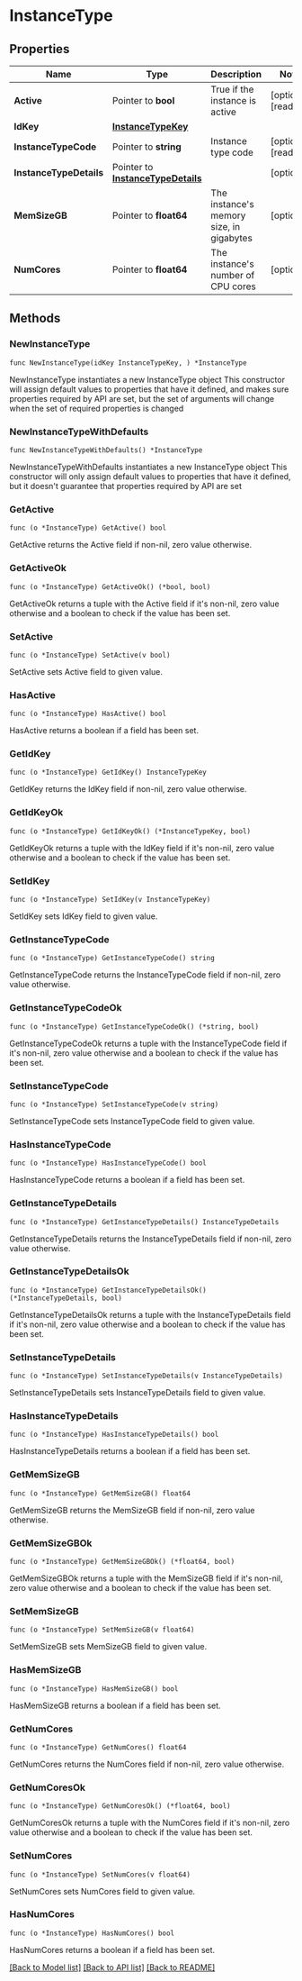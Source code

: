 # InstanceType

## Properties

Name | Type | Description | Notes
------------ | ------------- | ------------- | -------------
**Active** | Pointer to **bool** | True if the instance is active | [optional] [readonly] 
**IdKey** | [**InstanceTypeKey**](InstanceTypeKey.md) |  | 
**InstanceTypeCode** | Pointer to **string** | Instance type code | [optional] [readonly] 
**InstanceTypeDetails** | Pointer to [**InstanceTypeDetails**](InstanceTypeDetails.md) |  | [optional] 
**MemSizeGB** | Pointer to **float64** | The instance&#39;s memory size, in gigabytes | [optional] 
**NumCores** | Pointer to **float64** | The instance&#39;s number of CPU cores | [optional] 

## Methods

### NewInstanceType

`func NewInstanceType(idKey InstanceTypeKey, ) *InstanceType`

NewInstanceType instantiates a new InstanceType object
This constructor will assign default values to properties that have it defined,
and makes sure properties required by API are set, but the set of arguments
will change when the set of required properties is changed

### NewInstanceTypeWithDefaults

`func NewInstanceTypeWithDefaults() *InstanceType`

NewInstanceTypeWithDefaults instantiates a new InstanceType object
This constructor will only assign default values to properties that have it defined,
but it doesn't guarantee that properties required by API are set

### GetActive

`func (o *InstanceType) GetActive() bool`

GetActive returns the Active field if non-nil, zero value otherwise.

### GetActiveOk

`func (o *InstanceType) GetActiveOk() (*bool, bool)`

GetActiveOk returns a tuple with the Active field if it's non-nil, zero value otherwise
and a boolean to check if the value has been set.

### SetActive

`func (o *InstanceType) SetActive(v bool)`

SetActive sets Active field to given value.

### HasActive

`func (o *InstanceType) HasActive() bool`

HasActive returns a boolean if a field has been set.

### GetIdKey

`func (o *InstanceType) GetIdKey() InstanceTypeKey`

GetIdKey returns the IdKey field if non-nil, zero value otherwise.

### GetIdKeyOk

`func (o *InstanceType) GetIdKeyOk() (*InstanceTypeKey, bool)`

GetIdKeyOk returns a tuple with the IdKey field if it's non-nil, zero value otherwise
and a boolean to check if the value has been set.

### SetIdKey

`func (o *InstanceType) SetIdKey(v InstanceTypeKey)`

SetIdKey sets IdKey field to given value.


### GetInstanceTypeCode

`func (o *InstanceType) GetInstanceTypeCode() string`

GetInstanceTypeCode returns the InstanceTypeCode field if non-nil, zero value otherwise.

### GetInstanceTypeCodeOk

`func (o *InstanceType) GetInstanceTypeCodeOk() (*string, bool)`

GetInstanceTypeCodeOk returns a tuple with the InstanceTypeCode field if it's non-nil, zero value otherwise
and a boolean to check if the value has been set.

### SetInstanceTypeCode

`func (o *InstanceType) SetInstanceTypeCode(v string)`

SetInstanceTypeCode sets InstanceTypeCode field to given value.

### HasInstanceTypeCode

`func (o *InstanceType) HasInstanceTypeCode() bool`

HasInstanceTypeCode returns a boolean if a field has been set.

### GetInstanceTypeDetails

`func (o *InstanceType) GetInstanceTypeDetails() InstanceTypeDetails`

GetInstanceTypeDetails returns the InstanceTypeDetails field if non-nil, zero value otherwise.

### GetInstanceTypeDetailsOk

`func (o *InstanceType) GetInstanceTypeDetailsOk() (*InstanceTypeDetails, bool)`

GetInstanceTypeDetailsOk returns a tuple with the InstanceTypeDetails field if it's non-nil, zero value otherwise
and a boolean to check if the value has been set.

### SetInstanceTypeDetails

`func (o *InstanceType) SetInstanceTypeDetails(v InstanceTypeDetails)`

SetInstanceTypeDetails sets InstanceTypeDetails field to given value.

### HasInstanceTypeDetails

`func (o *InstanceType) HasInstanceTypeDetails() bool`

HasInstanceTypeDetails returns a boolean if a field has been set.

### GetMemSizeGB

`func (o *InstanceType) GetMemSizeGB() float64`

GetMemSizeGB returns the MemSizeGB field if non-nil, zero value otherwise.

### GetMemSizeGBOk

`func (o *InstanceType) GetMemSizeGBOk() (*float64, bool)`

GetMemSizeGBOk returns a tuple with the MemSizeGB field if it's non-nil, zero value otherwise
and a boolean to check if the value has been set.

### SetMemSizeGB

`func (o *InstanceType) SetMemSizeGB(v float64)`

SetMemSizeGB sets MemSizeGB field to given value.

### HasMemSizeGB

`func (o *InstanceType) HasMemSizeGB() bool`

HasMemSizeGB returns a boolean if a field has been set.

### GetNumCores

`func (o *InstanceType) GetNumCores() float64`

GetNumCores returns the NumCores field if non-nil, zero value otherwise.

### GetNumCoresOk

`func (o *InstanceType) GetNumCoresOk() (*float64, bool)`

GetNumCoresOk returns a tuple with the NumCores field if it's non-nil, zero value otherwise
and a boolean to check if the value has been set.

### SetNumCores

`func (o *InstanceType) SetNumCores(v float64)`

SetNumCores sets NumCores field to given value.

### HasNumCores

`func (o *InstanceType) HasNumCores() bool`

HasNumCores returns a boolean if a field has been set.


[[Back to Model list]](../README.md#documentation-for-models) [[Back to API list]](../README.md#documentation-for-api-endpoints) [[Back to README]](../README.md)


